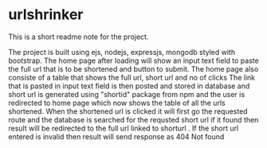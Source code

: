# urlshrinker
This is a short readme note for the project.

The project is built using ejs, nodejs, expressjs, mongodb styled with bootstrap.
The home page after loading will show an input text field to paste the full url that is to 
be shortened and button to submit.
The home page also consiste of a table that shows the full url, short url and no of clicks
The link that is pasted in input text field is then posted and stored in database and short 
url is generated using "shortid" package from npm and the user is redirected to home page 
which now shows the table of all the urls shortened.
When the shortened url is clicked it will first go the requested route and the database is 
searched for the requsted short url if it found then result will be redirected to the full url
linked to shorturl . If the short url entered is invalid then result will send response as 404 Not found


